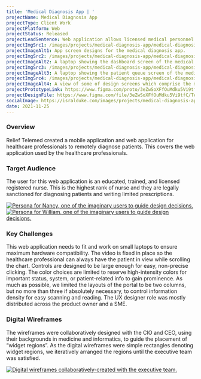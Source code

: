 ```yaml
---
title: 'Medical Diagnosis App | '
projectName: Medical Diagnosis App
projectType: Client Work
projectPlatform: Web
projectStatus: Released
projectLeadSentence: Web application allows licensed medical personnel to remotely diagnose patients. 
projectImgSrc1: /images/projects/medical-diagnosis-app/medical-diagnosis-app-user-interface-designed-isral-duke.jpg
projectImageAlt1: App screen designs for the medical diagnosis app.
projectImgSrc2: /images/projects/medical-diagnosis-app/medical-diagnosis-app-designed-isral-duke-set-2.jpg
projectImageAlt2: A laptop showing the dashboard screen of the medical diagnosis app.
projectImgSrc3: /images/projects/medical-diagnosis-app/medical-diagnosis-app-designed-isral-duke-set-3.jpg
projectImageAlt3: A laptop showing the patient queue screen of the medical diagnosis app.
projectImgSrc4: /images/projects/medical-diagnosis-app/medical-diagnosis-app-canvas-designed-isral-duke.jpg
projectImageAlt4: A view of some of design screens which comprise the medical diagnosis app.
projectPrototypeLink: https://www.figma.com/proto/3eZwSoXFfOuMdku5Vi9tfC/Telemedicine-Design?page-id=5%3A11973&node-id=0%3A122&viewport=241%2C48%2C0.12&scaling=scale-down&starting-point-node-id=0%3A122
projectDesignFile: https://www.figma.com/file/3eZwSoXFfOuMdku5Vi9tfC/Telemedicine-Design?node-id=5%3A11973
socialImage: https://isralduke.com/images/projects/medical-diagnosis-app/medical-diagnosis-app-user-interface-designed-isral-duke.jpg
date: 2021-11-25
---
```


### Overview

Relief Telemed created a mobile application and web application for healthcare professionals to remotely diagnose patients. This covers the web application used by the healthcare professionals.

### Target Audience

The user for this web application is an educated, trained, and licensed registered nurse. This is the highest rank of nurse and they are legally sanctioned for diagnosing patients and writing limited prescriptions.

<a href="/images/projects/medical-diagnosis-app/medical-diagnosis-app-personas-isral-duke-1.jpg">
    <img src="/images/projects/medical-diagnosis-app/medical-diagnosis-app-personas-isral-duke-1.jpg" alt="Persona for Nancy, one of the imaginary users to guide design decisions.">
</a>
<a href="/images/projects/medical-diagnosis-app/medical-diagnosis-app-personas-isral-duke-2.jpg">
    <img src="/images/projects/medical-diagnosis-app/medical-diagnosis-app-personas-isral-duke-2.jpg" alt="Persona for William, one of the imaginary users to guide design decisions.">
</a>

### Key Challenges

This web application needs to fit and work on small laptops to ensure maximum hardware compatibility. The video is fixed in place so the healthcare professional can always have the patient in view while scrolling the chart. Controls are designed to be large enough for easy, non-precise clicking. The color choices are limited to reserve high-intensity colors for important status, system, or patient-related info to gain prominence. As much as possible, we limited the layouts of the portal to be two columns, but no more than three if absolutely necessary, to control information density for easy scanning and reading. The UX designer role was mostly distributed across the product owner and a SME.

### Digital Wireframes

The wireframes were collaboratively designed with the CIO and CEO, using their backgrounds in medicine and informatics, to guide the placement of “widget regions”. As the digital wireframes were simple rectangles denoting widget regions, we iteratively arranged the regions until the executive team was satisfied.

<a href="/images/projects/medical-diagnosis-app/medical-diagnosis-app-wireframes-designed-isral-duke.png">
    <img alt="Digital wireframes collaboratively-created with the executive team." src="/images/projects/medical-diagnosis-app/medical-diagnosis-app-wireframes-designed-isral-duke.png">
</a>
